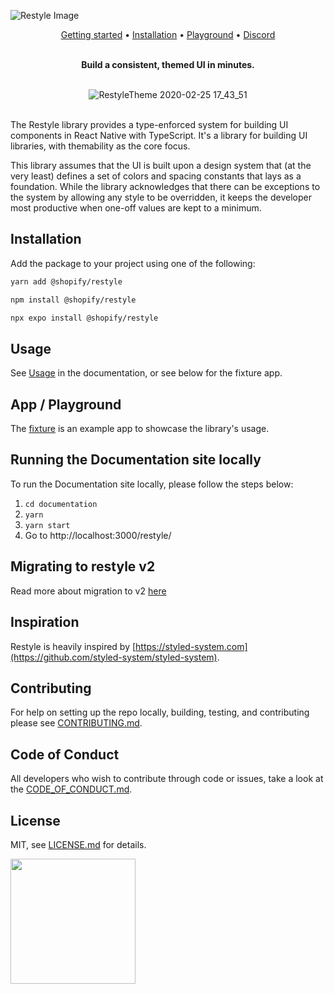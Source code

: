 ![Restyle Image](./Restyle.png)

<div align="center">
<a href="https://shopify.github.io/restyle/">Getting started</a> •
<a href="https://shopify.github.io/restyle/#installation">Installation</a> •
<a href="https://github.com/Shopify/restyle/tree/master/fixture">Playground</a> •
<a href="https://discord.gg/k2gzABTfav">Discord</a>
</br></br>

**Build a consistent, themed UI in minutes.**
</br>
</br>

![RestyleTheme 2020-02-25 17_43_51](https://user-images.githubusercontent.com/688415/75268245-91084b80-57f7-11ea-905b-2a9046aa5ca3.gif)
</br>
</br>

</div>

The Restyle library provides a type-enforced system for building UI components in React Native with TypeScript. It's a library for building UI libraries, with themability as the core focus.

This library assumes that the UI is built upon a design system that (at the very least) defines a set of colors and spacing constants that lays as a foundation. While the library acknowledges that there can be exceptions to the system by allowing any style to be overridden, it keeps the developer most productive when one-off values are kept to a minimum.

## Installation

Add the package to your project using one of the following:

```bash
yarn add @shopify/restyle
```

```bash
npm install @shopify/restyle
```

```bash
npx expo install @shopify/restyle
```

## Usage

See [Usage](https://shopify.github.io/restyle/#usage) in the documentation, or see below for the fixture app.

## App / Playground

The [fixture](https://github.com/Shopify/restyle/tree/master/fixture) is an example app to showcase the library's usage.

## Running the Documentation site locally

To run the Documentation site locally, please follow the steps below:

1. `cd documentation`
2. `yarn`
3. `yarn start`
4. Go to http://localhost:3000/restyle/

## Migrating to restyle v2

Read more about migration to v2 [here](https://shopify.github.io/restyle/guides/migrating-to-v2)

## Inspiration

Restyle is heavily inspired by [https://styled-system.com](https://github.com/styled-system/styled-system).

## Contributing

For help on setting up the repo locally, building, testing, and contributing
please see [CONTRIBUTING.md](https://github.com/Shopify/restyle/blob/master/CONTRIBUTING.md).

## Code of Conduct

All developers who wish to contribute through code or issues, take a look at the
[CODE_OF_CONDUCT.md](https://github.com/Shopify/restyle/blob/master/CODE_OF_CONDUCT.md).

## License

MIT, see [LICENSE.md](https://github.com/Shopify/restyle/blob/master/LICENSE.md) for details.

<img src="https://cdn.shopify.com/shopify-marketing_assets/builds/19.0.0/shopify-full-color-black.svg" width="200" />
